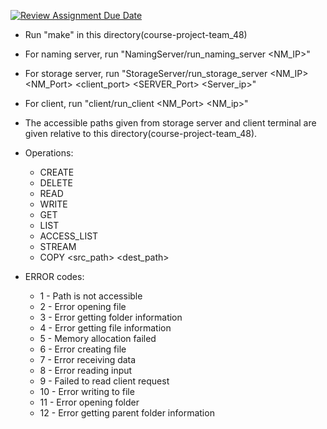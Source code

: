 [![Review Assignment Due Date](https://classroom.github.com/assets/deadline-readme-button-22041afd0340ce965d47ae6ef1cefeee28c7c493a6346c4f15d667ab976d596c.svg)](https://classroom.github.com/a/l9Jxgebc)

- Run "make" in this directory(course-project-team_48)
- For naming server, run "NamingServer/run_naming_server <port> <NM_IP>"
- For storage server, run "StorageServer/run_storage_server <NM_IP> <NM_Port> <client_port> <SERVER_Port> <Server_ip>"
- For client, run "client/run_client <NM_Port> <NM_ip>"

- The accessible paths given from storage server and client terminal are given relative to this directory(course-project-team_48).
- Operations:
    - CREATE <path>
    - DELETE <path>
    - READ <path>
    - WRITE <path>
    - GET <path>
    - LIST <path>
    - ACCESS_LIST
    - STREAM <path>
    - COPY <src_path> <dest_path>
- ERROR codes: 
    - 1 - Path is not accessible
    - 2 - Error opening file
    - 3 - Error getting folder information
    - 4 - Error getting file information
    - 5 - Memory allocation failed
    - 6 - Error creating file
    - 7 - Error receiving data
    - 8 - Error reading input
    - 9 - Failed to read client request
    - 10 - Error writing to file
    - 11 - Error opening folder
    - 12 - Error getting parent folder information
